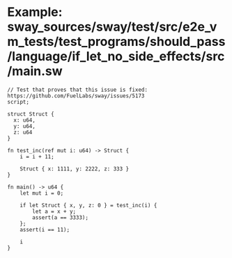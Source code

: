 # Example: sway_sources/sway/test/src/e2e_vm_tests/test_programs/should_pass/language/if_let_no_side_effects/src/main.sw

```sway
// Test that proves that this issue is fixed: https://github.com/FuelLabs/sway/issues/5173
script;
 
struct Struct {
  x: u64,
  y: u64,
  z: u64
}
 
fn test_inc(ref mut i: u64) -> Struct {
    i = i + 11;
 
    Struct { x: 1111, y: 2222, z: 333 }
}
 
fn main() -> u64 {
    let mut i = 0;
 
    if let Struct { x, y, z: 0 } = test_inc(i) {
        let a = x + y;
        assert(a == 3333);
    };
    assert(i == 11);
 
    i
}
```
